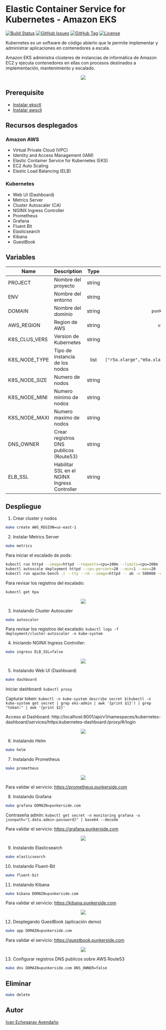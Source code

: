 # Elastic Container Service for Kubernetes - Amazon EKS

[![Build Status](https://travis-ci.org/punkerside/kubernetes-demo.svg?branch=master)](https://travis-ci.org/punkerside/kubernetes-demo)
[![GitHub Issues](https://img.shields.io/github/issues/punkerside/kubernetes-demo.svg)](https://github.com/punkerside/kubernetes-demo/issues)
[![GitHub Tag](https://img.shields.io/github/tag-date/punkerside/kubernetes-demo.svg?style=plastic)](https://github.com/punkerside/kubernetes-demo/tags/)
[![License](https://img.shields.io/badge/License-Apache%202.0-blue.svg)](https://opensource.org/licenses/Apache-2.0)

Kubernetes es un software de código abierto que le permite implementar y administrar aplicaciones en contenedores a escala.

Amazon EKS administra clústeres de instancias de informática de Amazon EC2 y ejecuta contenedores en ellas con procesos destinados a implementación, mantenimiento y escalado.

<p align="center">
  <img src="docs/img/architecture.png">
</p>

## Prerequisite

* [Instalar eksctl](https://eksctl.io/introduction/installation/)
* [Instalar awscli](https://docs.aws.amazon.com/cli/latest/userguide/cli-chap-install.html)

## Recursos desplegados

### Amazon AWS

* Virtual Private Cloud (VPC)
* Identity and Access Management (IAM)
* Elastic Container Service for Kubernetes (EKS)
* EC2 Auto Scaling
* Elastic Load Balancing (ELB)

### Kubernetes

* Web UI (Dashboard)
* Metrics Server
* Cluster Autoscaler (CA)
* NGINX Ingress Controller
* Prometheus
* Grafana
* Fluent Bit
* Elasticsearch
* Kibana
* GuestBook

## Variables

| Name | Description | Type | Default | Required |
|------|-------------|:----:|:-----:|:-----:|
| PROJECT | Nombre del proyecto | string | `eks` | no |
| ENV | Nombre del entorno | string | `staging` | no |
| DOMAIN | Nombre del dominio | string | `punkerside.com` | no |
| AWS_REGION | Region de AWS | string | `us-east-1` | no |
| K8S_CLUS_VERS | Version de Kubernetes | string | `1.15` | no |
| K8S_NODE_TYPE | Tipo de instancia de los nodos | list | `["r5a.xlarge","m5a.xlarge","r5.xlarge","m5.xlarge"]` | no |
| K8S_NODE_SIZE | Numero de nodos | string | `2` | no |
| K8S_NODE_MINI | Numero minimo de nodos | string | `1` | no |
| K8S_NODE_MAXI | Numero maximo de nodos | string | `6` | no |
| DNS_OWNER | Crear registros DNS publicos (Route53) | string | `true` | no |
| ELB_SSL | Habilitar SSL en el NGINX Ingress Controller | string | `true` | no |

## Despliegue

1. Crear cluster y nodos

```bash
make create AWS_REGION=us-east-1
```

2. Instalar Metrics Server

```bash
make metrics
```

Para iniciar el escalado de pods:

```bash
kubectl run httpd --image=httpd --requests=cpu=100m --limits=cpu=200m --expose --port=80
kubectl autoscale deployment httpd --cpu-percent=20 --min=1 --max=20
kubectl run apache-bench -i --tty --rm --image=httpd -- ab -n 500000 -c 1000 http://httpd.default.svc.cluster.local/
```

Para revisar los registros del escalado:

```bash
kubectl get hpa
```

<p align="center">
  <img src="docs/img/01.png">
</p>

3. Instalando Cluster Autoscaler

```bash
make autoscaler
```

Para revisar los registros del escalado: ``kubectl logs -f deployment/cluster-autoscaler -n kube-system``

4. Iniciando NGINX Ingress Controller:

```bash
make ingress ELB_SSL=false
```

<p align="center">
  <img src="docs/img/ingress.png">
</p>

5. Instalando Web UI (Dashboard)

```bash
make dashboard
```

Iniciar dashboard: ``kubectl proxy``

Capturar token: ``kubectl -n kube-system describe secret $(kubectl -n kube-system get secret | grep eks-admin | awk '{print $1}') | grep "token:" | awk '{print $2}'``

Acceso al Dashboard: http://localhost:8001/api/v1/namespaces/kubernetes-dashboard/services/https:kubernetes-dashboard:/proxy/#/login

<p align="center">
  <img src="docs/img/dashboard.png">
</p>

6. Instalando Helm

```bash
make helm
```

7. Instalando Prometheus

```bash
make prometheus
```

<p align="center">
  <img src="docs/img/02.png">
</p>

Para validar el servicio: https://prometheus.punkerside.com

8. Instalando Grafana

```bash
make grafana DOMAIN=punkerside.com
```

Contraseña admin: ``kubectl get secret -n monitoring grafana -o jsonpath="{.data.admin-password}" | base64 --decode``

Para validar el servicio: https://grafana.punkerside.com

<p align="center">
  <img src="docs/img/03.png">
</p>

9. Instalando Elasticsearch

```bash
make elasticsearch
```

10. Instalando Fluent-Bit

```bash
make fluent-bit
```

11. Instalando Kibana

```bash
make kibana DOMAIN=punkerside.com
```

Para validar el servicio: https://kibana.punkerside.com

<p align="center">
  <img src="docs/img/04.png">
</p>

12. Desplegando GuestBook (aplicación demo)

```bash
make app DOMAIN=punkerside.com
```

Para validar el servicio: https://guestbook.punkerside.com

<p align="center">
  <img src="docs/img/05.png">
</p>

13. Configurar registros DNS publicos sobre AWS Route53

```bash
make dns DOMAIN=punkerside.com DNS_OWNER=false
```

## Eliminar

```bash
make delete
```

## Autor

[Ivan Echegaray Avendaño](https://github.com/punkerside/)